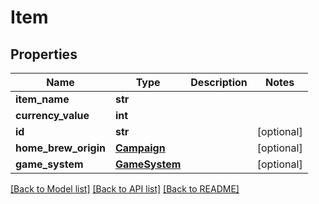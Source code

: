 # Item

## Properties
Name | Type | Description | Notes
------------ | ------------- | ------------- | -------------
**item_name** | **str** |  | 
**currency_value** | **int** |  | 
**id** | **str** |  | [optional] 
**home_brew_origin** | [**Campaign**](Campaign.md) |  | [optional] 
**game_system** | [**GameSystem**](GameSystem.md) |  | [optional] 

[[Back to Model list]](../README.md#documentation-for-models) [[Back to API list]](../README.md#documentation-for-api-endpoints) [[Back to README]](../README.md)


